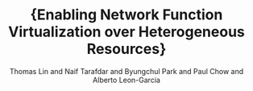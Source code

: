 ---
ENTRYTYPE: inproceedings
ID: lin:apnoms2017
address: Seoul, South Korea
author: 'Thomas Lin and Naif Tarafdar and Byungchul Park and

  Paul Chow and Alberto Leon-Garcia'
booktitle: 'The 19th Asia-Pacific Network Operations and

  Management Symposium (APNOMS2017)'
month: sep
pages: 58-63
title: '{Enabling Network Function Virtualization over

  Heterogeneous Resources}'
year: '2017'
---
